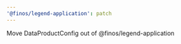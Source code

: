 ```yaml
---
'@finos/legend-application': patch
---
```


Move DataProductConfig out of @finos/legend-application
